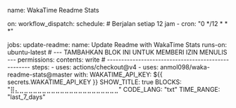 name: WakaTime Readme Stats

on:
  workflow_dispatch:
  schedule:
    # Berjalan setiap 12 jam
    - cron: "0 */12 * * *"

jobs:
  update-readme:
    name: Update Readme with WakaTime Stats
    runs-on: ubuntu-latest
    # --- TAMBAHKAN BLOK INI UNTUK MEMBERI IZIN MENULIS ---
    permissions:
      contents: write
    # ---------------------------------------------------
    steps:
      - uses: actions/checkout@v4
      - uses: anmol098/waka-readme-stats@master
        with:
          WAKATIME_API_KEY: ${{ secrets.WAKATIME_API_KEY }}
          SHOW_TITLE: true
          BLOCKS: "⣿⣄⣀⣀⣀⣀⣀⣀⣀⣀⣀⣀⣀⣀⣀⣀⣀⣀⣀⣀⣀⣀⣀⣀"
          CODE_LANG: "txt"
          TIME_RANGE: "last_7_days"
